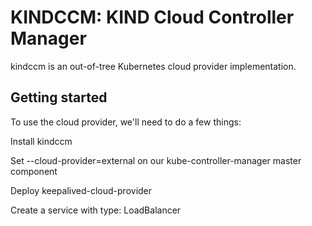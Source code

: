 # KINDCCM: KIND Cloud Controller Manager

kindccm is an out-of-tree Kubernetes cloud provider implementation.

## Getting started

To use the cloud provider, we'll need to do a few things:

Install kindccm

Set --cloud-provider=external on our kube-controller-manager master component

Deploy keepalived-cloud-provider

Create a service with type: LoadBalancer
